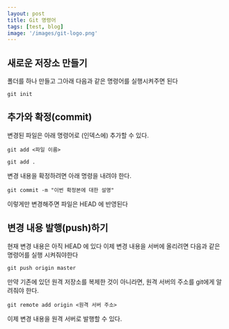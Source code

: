 ```yaml
---
layout: post
title: Git 명령어
tags: [test, blog]
image: '/images/git-logo.png'
---
```

## 새로운 저장소 만들기
폴더를 하나 만들고 그아래 다음과 같은 명령어를 실행시켜주면 된다
```
git init
```
## 추가와 확정(commit)
변경된 파일은 아래 명령어로 (인덱스에) 추가할 수 있다.
```
git add <파일 이름>
```
```
git add .
```
변경 내용을 확정하려면 아래 명령을 내려야 한다.
```
git commit -m "이번 확정본에 대한 설명"
```
이렇게만 변경해주면 파일은 HEAD 에 반영된다
## 변경 내용 발행(push)하기
현재 변경 내용은 아직 HEAD 에 있다
이제 변경 내용을 서버에 올리려면 다음과 같은 명령어를 실행 시켜줘야한다
```
git push origin master
```
만약 기존에 있던 원격 저장소를 복제한 것이 아니라면, 원격 서버의 주소를 git에게 알려줘야 한다.
```
git remote add origin <원격 서버 주소>
```
이제 변경 내용을 원격 서버로 발행할 수 있다.
